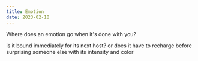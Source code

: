 ```yaml
---
title: Emotion
date: 2023-02-10
---
```

Where does an emotion go
when it's done with you?
<!-- more -->

is it bound immediately
for its next host?
or does it have to recharge
before surprising someone else
with its intensity
and color
